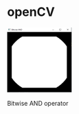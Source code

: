# openCV
<img src="bitwiseAND.PNG" width="150" height="150" alt="bitwise AND operator"><p>Bitwise AND operator</p>

